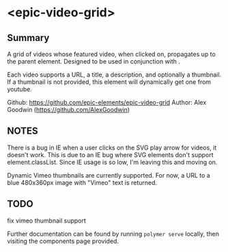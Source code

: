 # \<epic-video-grid\>

## Summary
A grid of videos whose featured video, when clicked on, propagates up to the parent element. Designed to be used in conjunction with <epic-video-player>.

Each video supports a URL, a title, a description, and optionally a thumbnail. If a thumbnail is not provided, this element will dynamically get one from youtube.

Github: https://github.com/epic-elements/epic-video-grid
Author: Alex Goodwin (https://github.com/AlexGoodwin)

## NOTES
There is a bug in IE when a user clicks on the SVG play arrow for videos, it doesn't work. This is due to an IE bug where SVG elements don't support element.classList. Since IE usage is so low, I'm leaving this and moving on.

Dynamic Vimeo thumbnails are currently supported. For now, a URL to a blue 480x360px image with "Vimeo" text is returned.

## TODO
fix vimeo thumbnail support

Further documentation can be found by running `polymer serve` locally, then visiting the components page provided.
